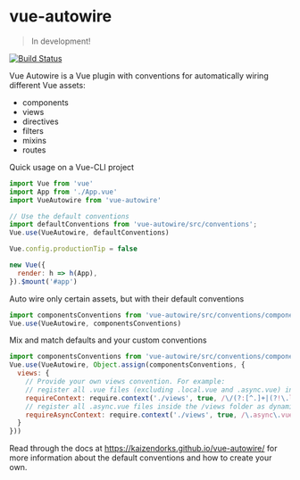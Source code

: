 # vue-autowire
> In development!

[![Build Status](https://travis-ci.com/kaizendorks/vue-autowire.svg?branch=master)](https://travis-ci.com/kaizendorks/vue-autowire)

Vue Autowire is a Vue plugin with conventions for automatically wiring different Vue assets:
- components
- views
- directives
- filters
- mixins
- routes

Quick usage on a Vue-CLI project
``` js
import Vue from 'vue'
import App from './App.vue'
import VueAutowire from 'vue-autowire'

// Use the default conventions
import defaultConventions from 'vue-autowire/src/conventions';
Vue.use(VueAutowire, defaultConventions)

Vue.config.productionTip = false

new Vue({
  render: h => h(App),
}).$mount('#app')
```

Auto wire only certain assets, but with their default conventions

``` js
import componentsConventions from 'vue-autowire/src/conventions/components';
Vue.use(VueAutowire, componentsConventions)
```

Mix and match defaults and your custom conventions

``` js
import componentsConventions from 'vue-autowire/src/conventions/components';
Vue.use(VueAutowire, Object.assign(componentsConventions, {
  views: {
    // Provide your own views convention. For example:
    // register all .vue files (excluding .local.vue and .async.vue) inside the /views folder as regular components
    requireContext: require.context('./views', true, /\/(?:[^.]+|(?!\.local\.vue$)|(?!\.async\.vue$))\.vue$/),
    // register all .async.vue files inside the /views folder as dynamic components
    requireAsyncContext: require.context('./views', true, /\.async\.vue$/, 'lazy'),
  }
}))
```

Read through the docs at https://kaizendorks.github.io/vue-autowire/ for more information about the default conventions and how to create your own.
